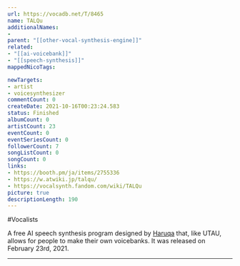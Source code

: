```yaml
---
url: https://vocadb.net/T/8465
name: TALQu
additionalNames: 
- 
parent: "[[other-vocal-synthesis-engine]]"
related:
- "[[ai-voicebank]]"
- "[[speech-synthesis]]"
mappedNicoTags:

newTargets:
- artist
- voicesynthesizer
commentCount: 0
createDate: 2021-10-16T00:23:24.583
status: Finished
albumCount: 0
artistCount: 23
eventCount: 0
eventSeriesCount: 0
followerCount: 7
songListCount: 0
songCount: 0
links: 
- https://booth.pm/ja/items/2755336
- https://w.atwiki.jp/talqu/
- https://vocalsynth.fandom.com/wiki/TALQu
picture: true
descriptionLength: 190
---
```


#Vocalists

A free AI speech synthesis program designed by [Haruqa](https://vocadb.net/Ar/85440) that, like UTAU,  allows for people to make their own voicebanks. It was released on February 23rd, 2021.

---

